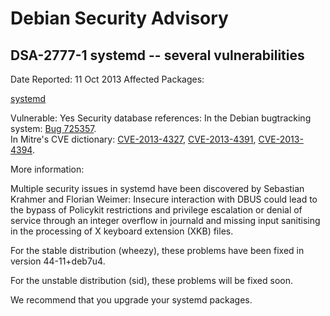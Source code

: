 
Debian Security Advisory
========================


DSA-2777-1 systemd -- several vulnerabilities
---------------------------------------------



Date Reported:
11 Oct 2013
Affected Packages:

[systemd](https://packages.debian.org/src:systemd)

Vulnerable:
Yes
Security database references:
In the Debian bugtracking system: [Bug 725357](https://bugs.debian.org/cgi-bin/bugreport.cgi?bug=725357).  
In Mitre's CVE dictionary: [CVE-2013-4327](https://security-tracker.debian.org/tracker/CVE-2013-4327), [CVE-2013-4391](https://security-tracker.debian.org/tracker/CVE-2013-4391), [CVE-2013-4394](https://security-tracker.debian.org/tracker/CVE-2013-4394).  

More information:

Multiple security issues in systemd have been discovered by Sebastian
Krahmer and Florian Weimer: Insecure interaction with DBUS could lead
to the bypass of Policykit restrictions and privilege escalation or
denial of service through an integer overflow in journald and missing
input sanitising in the processing of X keyboard extension (XKB) files.


For the stable distribution (wheezy), these problems have been fixed in
version 44-11+deb7u4.


For the unstable distribution (sid), these problems will be fixed soon.


We recommend that you upgrade your systemd packages.





